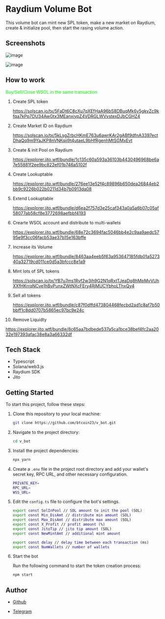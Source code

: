 # Raydium Volume Bot

This volume bot can mint new SPL token, make a new market on Raydium, create & initialize pool, then start the rasing volume action.

## Screenshots

![image](https://github.com/user-attachments/assets/6c713340-d4fa-4552-b947-a6a928783b5c)


![image](https://github.com/user-attachments/assets/b5c65875-96ba-426e-956a-f4efe5c49d11)


## How to work

<span style="color: #00ff00;">Buy/Sell/Close WSOL in the same transaction</span>

1. Create SPL token

   https://solscan.io/tx/5FaDt6C8cXu7qXEfHaA96bS8DBuqMk6v5gkvZc9kfqa7kPp7DU34AwGtx3MEanxiypZ4VDRGLWVvstexDJbCGHZ4

2. Create Market ID on Raydium

   https://solscan.io/tx/5kLsgZrbcHKmE763u6awrKAr2gABf9dfnA3397ectDhaQq9m9YaJKP8nVNKqii9t4utaeL9bHfRgenhMtSGMxEvt

3. Create & init Pool on Raydium

   https://explorer.jito.wtf/bundle/1c135c60a593a36103b4430496968be6a7e55881f2ee9bc822ef01b746a5102f

4. Create Lookuptable

   https://explorer.jito.wtf/bundle/276ee13e52f4c89896b650dea26844eb2bb9c9226b022b0211d34b7b0913da08

5. Extend Lookuptable

   https://explorer.jito.wtf/bundle/d6ea2f757d3e25caf343a0a5a6b07c05af58077ab58cf8e3772698aefbbf4193

6. Crearte WSOL account and distribute to multi-wallets

   https://explorer.jito.wtf/bundle/68e72c3694fac5046bb4e2c9aa9aedc5795e9f3cc06facb53ae37b15e163bffe

7. Increase its Volume

   https://explorer.jito.wtf/bundle/8463aa4eeb5f63a953647185fdb01a527340a32719cd011ce0d5a3bfccc8e1a9

8. Mint lots of SPL tokens

   https://solscan.io/tx/YB7u7ms1Rvf2w3ih9G2N1qRxtTJeaDq8hMpMvVUhXXfHKrrqNCve1hBvPunxZWtNXcFEry4RjMUCYbhoLThxQy4

9. Sell all tokens

   https://explorer.jito.wtf/bundle/c87f0dffd473804468fecbd2ad1c8af7b50bbff1c8dd0707b5865ec97bc9e24c

10. Remove Liquidty

   https://explorer.jito.wtf/bundle/8c65aa7bdbede537a5ca1bce38bef4fc2aa2032e197393afac38e8a3a66332df



## Tech Stack

- Typescript
- Solana/web3.js
- Raydium SDK
- Jito


## Getting Started

To start this project, follow these steps:

1. Clone this repository to your local machine:

   ```bash
   git clone https://github.com/btcoin23/v_bot.git
   ```

2. Navigate to the project directory:

   ```bash
   cd v_bot
   ```

3. Install the project dependencies:

   ```bash
   npx yarn 
   ```
4. Create a `.env` file in the project root directory and add your wallet's   secret key, RPC URL, and other necessary configuration.
   ```bash
   PRIVATE_KEY=
   RPC_URL=
   WSS_URL=
   ```
5. Edit the `config.ts` file to configure the bot's settings.

   ```bash
   export const SolInPool // SOL amount to init the pool (SOL)
   export const Min_DisAmt // distribute min amount (SOL)
   export const Max_DisAmt // distribute max amount (SOL)
   export const X_Profit // profit amount (%)
   export const JitoTip // jito tip amount (SOL)
   export const NewMintAmt // additional mint amount 

   export const delay // delay time between each transaction (ms)
   export const NumWallets // number of wallets
   ```
6. Start the bot

   Run the following command to start the token creation process:

   ```bash
   npm start
   ```


## Author

- [Github](https://github.com/btcoin23)

- [Telegram](https://t.me/BTC0in23)
